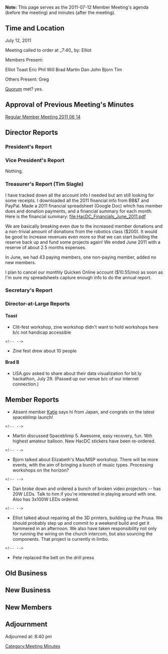 **Note:** This page serves as the 2011-07-12 Member Meeting's agenda
(before the meeting) and minutes (after the meeting).

## Time and Location

July 12, 2011

Meeting called to order at \_7:40\_ by: Elliot

Members Present:

Elliot Toast Eric Phil Will Brad Martin Dan John Bjorn Tim

Others Present: Greg

[Quorum](Quorum) met? yes.

## Approval of Previous Meeting's Minutes

[Regular Member Meeting 2011 06
14](Regular_Member_Meeting_2011_06_14)

## Director Reports

### President's Report

### Vice President's Report

Nothing.

### Treasurer's Report (Tim Slagle)

I have tracked down all the account info I needed but am still looking
for some receipts. I downloaded all the 2011 financial info from BB&T
and PayPal. Made a 2011 financial spreadsheet (Google Doc) which has
member dues and donation payments, and a financial summary for each
month. Here is the financial summary:
<file:HacDC_Financials_June_2011.pdf>

We are basically breaking even due to the increased member donations and
a non-trivial amount of donations from the robotics class (\$200). It
would be good to increase revenues even more so that we can start
building the reserve back up and fund some projects again! We ended June
2011 with a reserve of about 2.5 months expenses.

In June, we had 43 paying members, one non-paying member, added no new
members.

I plan to cancel our monthly Quicken Online account (\$10.55/mo) as soon
as I'm sure my spreadsheets capture enough info to do the annual report.

### Secretary's Report

### Director-at-Large Reports

#### Toast

-   Clit-fest workshop, zine workshop didn't want to hold workshops here
    b/c not handicap accessible

```{=html}
<!-- -->
```
-   Zine fest drew about 10 people

#### Brad B

-   USA.gov asked to share about their data visualization for bit.ly
    hackathon, July 29. (Passed up our venue b/c of our internet
    connection.)

## Member Reports

-   Absent member [Katie](user:katie) says hi from Japan, and
    congrats on the latest spaceblimp launch!

```{=html}
<!-- -->
```
-   Martin discussed Spaceblimp 5. Awesome, easy recovery, fun. 16th
    highest amateur balloon. New HacDC stickers have been re-ordered.

```{=html}
<!-- -->
```
-   Bjorn talked about Elizabeth's Max/MSP workshop. There will be more
    events, with the aim of bringing a bunch of music types. Processing
    workshops on the horizon?

```{=html}
<!-- -->
```
-   Dan broke down and ordered a bunch of broken video projectors -- has
    20W LEDs. Talk to him if you're interested in playing around with
    one. Also has 3x100W LEDs ordered.

```{=html}
<!-- -->
```
-   Elliot talked about repairing all the 3D printers, building up the
    Prusa. We should probably step up and commit to a weekend build and
    get it hammered in an afternoon. We also have taken responsibility
    not only for running the wiring on the church intercom, but also
    sourcing the components. That project is currently in limbo.

```{=html}
<!-- -->
```
-   Pete replaced the belt on the drill press

## Old Business

## New Business

## New Members

## Adjournment

Adjourned at: 8:40 pm

[Category:Meeting Minutes](Category:Meeting_Minutes)
